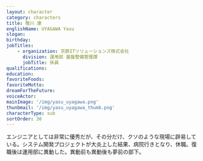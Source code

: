 ```yaml
---
layout: character
category: characters
title: 敬川 康
englishName: UYAGAWA Yasu
slogan: 
birthday: 
jobTitles:
    - organization: 京鉄ITソリューションズ株式会社
      division: 運用部 基盤整備管理課
      jobTitle: 係員
qualifications:
education: 
favoriteFoods:
favoriteMotto: 
dreamForTheFuture: 
voiceActor: 
mainImage: '/img/yasu_uyagawa.png'
thunbmail: '/img/yasu_uyagawa_thumb.png'
characterType: sub
sortOrder: 30
---
```


エンジニアとしては非常に優秀だが、その分だけ、クソのような現場に辟易している。システム開発プロジェクトが大炎上した結果、病院行きとなり、休職。復職後は運用部に異動した。異動前も異動後も夢前の部下。

